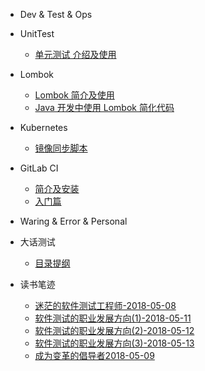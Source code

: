 - Dev & Test & Ops

 - UnitTest

    - [单元测试 介绍及使用](mkdFiles/UnitTesting.md)

  - Lombok

    - [Lombok 简介及使用](lombok/lombok-1.md)
    - [Java 开发中使用 Lombok 简化代码](lombok/lombok-2.md)

  - Kubernetes

    - [镜像同步脚本](kubernetes/sync-scripts.md)

  - GitLab CI

    - [简介及安装](gitlab-ci/gitlab-ci-1.md)
    - [入门篇](gitlab-ci/gitlab-ci-2.md)

- Waring & Error & Personal

 - 大话测试

   - [目录提纲](README.md)

 - 读书笔迹
 
   - [迷茫的软件测试工程师-2018-05-08](books/测试简史.md)
   - [软件测试的职业发展方向(1)-2018-05-11](books/软件测试的职业发展方向1.md)
   - [软件测试的职业发展方向(2)-2018-05-12](books/软件测试的职业发展方向2.md)
   - [软件测试的职业发展方向(3)-2018-05-13](books/软件测试的职业发展方向3.md)
   - [成为变革的倡导者2018-05-09](books/变革者.md)
